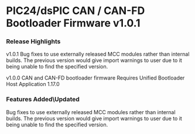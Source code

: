 # PIC24/dsPIC CAN / CAN-FD Bootloader Firmware v1.0.1
### Release Highlights
v1.0.1
Bug fixes to use externally released MCC modules rather than internal builds.  The previous version would give import warnings to user due to it being unable to find the specified version.

v1.0.0
CAN and CAN-FD bootloader firmware 
Requires Unified Bootloader Host Application 1.17.0

### Features Added\Updated

Bug fixes to use externally released MCC modules rather than internal builds.  The previous version would give import warnings to user due to it being unable to find the specified version.